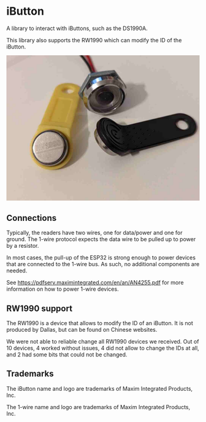 # iButton

A library to interact with iButtons, such as the DS1990A.

This library also supports the RW1990 which can modify the ID of the iButton.

![iButton](pics/ibutton.jpg)

## Connections
Typically, the readers have two wires, one for data/power and one for ground. The
1-wire protocol expects the data wire to be pulled up to power by a resistor.

In most cases, the pull-up of the ESP32 is strong enough to power devices that
are connected to the 1-wire bus. As such, no additional components are needed.

See https://pdfserv.maximintegrated.com/en/an/AN4255.pdf for more information on
how to power 1-wire devices.

## RW1990 support
The RW1990 is a device that allows to modify the ID of an iButton. It is not
produced by Dallas, but can be found on Chinese websites.

We were not able to reliable change all RW1990 devices we received. Out of
10 devices, 4 worked without issues, 4 did not allow to change the IDs at all,
and 2 had some bits that could not be changed.

## Trademarks
The iButton name and logo are trademarks of Maxim Integrated Products, Inc.

The 1-wire name and logo are trademarks of Maxim Integrated Products, Inc.
